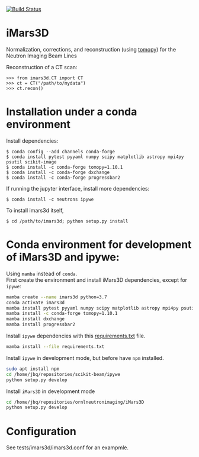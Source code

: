[![Build Status](https://travis-ci.org/ornlneutronimaging/iMars3D.svg?branch=master)](https://travis-ci.org/ornlneutronimaging/iMars3D) 

# iMars3D
Normalization, corrections, and reconstruction (using [tomopy](https://tomopy.readthedocs.io/en/latest/)) for the Neutron Imaging Beam Lines

Reconstruction of a CT scan:

```
>>> from imars3d.CT import CT
>>> ct = CT("/path/to/mydata")
>>> ct.recon()
```

# Installation under a conda environment

Install dependencies:
```
$ conda config --add channels conda-forge
$ conda install pytest pyyaml numpy scipy matplotlib astropy mpi4py psutil scikit-image
$ conda install -c conda-forge tomopy=1.10.1
$ conda install -c conda-forge dxchange
$ conda install -c conda-forge progressbar2
```

If running the jupyter interface, install more dependencies:

```
$ conda install -c neutrons ipywe
```

To install imars3d itself,

```
$ cd /path/to/imars3d; python setup.py install
```

# Conda environment for development of iMars3D and ipywe:

Using `mamba` instead of `conda`.  
First create the environment and install iMars3D dependencies, except for `ipywe`:  
```bash
mamba create --name imars3d python=3.7
conda activate imars3d
mamba install pytest pyyaml numpy scipy matplotlib astropy mpi4py psutil scikit-image
mamba install -c conda-forge tomopy=1.10.1
mamba install dxchange
mamba install progressbar2
```
Install `ipywe` dependencies with this [requirements.txt](/uploads/40136cfa1ee52c9dc760fad9adf93e0c/requirements.txt) file.
```bash
mamba install --file requirements.txt
```
Install `ipywe` in development mode, but before have `npm` installed.
```bash
sudo apt install npm
cd /home/jbq/repositories/scikit-beam/ipywe
python setup.py develop
```
Install `iMars3D` in development mode
```bash
cd /home/jbq/repositories/ornlneutronimaging/iMars3D
python setup.py develop
```

# Configuration
See tests/imars3d/imars3d.conf for an exampmle.
